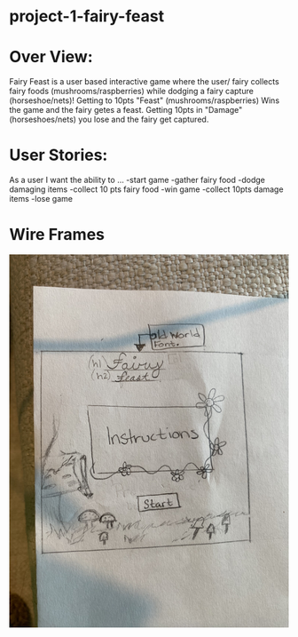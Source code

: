 # project-1-fairy-feast

# Over View:
Fairy Feast is a user based interactive game where the user/ fairy collects fairy foods (mushrooms/raspberries) while dodging a fairy capture (horseshoe/nets)! Getting to 10pts "Feast" (mushrooms/raspberries) Wins the game and the fairy getes a feast. Getting 10pts in "Damage" (horseshoes/nets) you lose and the fairy get captured. 


# User Stories:
As a user I want the ability to ...
-start game
-gather fairy food
-dodge damaging items 
-collect 10 pts fairy food
-win game
-collect 10pts damage items 
-lose game

# Wire Frames
![wire-frame1](fairy-wf1.jpg)